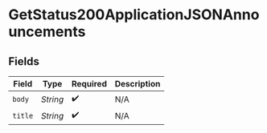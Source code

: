 # GetStatus200ApplicationJSONAnnouncements


## Fields

| Field              | Type               | Required           | Description        |
| ------------------ | ------------------ | ------------------ | ------------------ |
| `body`             | *String*           | :heavy_check_mark: | N/A                |
| `title`            | *String*           | :heavy_check_mark: | N/A                |